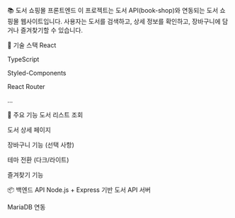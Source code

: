 📚 도서 쇼핑몰 프론트엔드
이 프로젝트는 도서 API(book-shop)와 연동되는 도서 쇼핑몰 웹사이트입니다.
사용자는 도서를 검색하고, 상세 정보를 확인하고, 장바구니에 담거나 즐겨찾기할 수 있습니다.

🔧 기술 스택
React

TypeScript

Styled-Components

React Router

...

🧩 주요 기능
도서 리스트 조회

도서 상세 페이지

장바구니 기능 (선택 사항)

테마 전환 (다크/라이트)

즐겨찾기 기능

📦 백엔드 API
Node.js + Express 기반 도서 API 서버

MariaDB 연동



